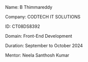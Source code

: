 Name: B Thimmareddy

Company: CODTECH IT SOLUTIONS

ID: CT08DS8392

Domain: Front-End Development

Duration: September to October 2024

Mentor: Neela Santhosh Kumar
